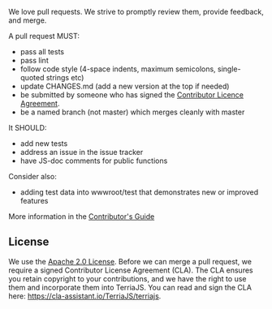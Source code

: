 We love pull requests.  We strive to promptly review them, provide feedback, and merge.  

A pull request MUST:

- pass all tests
- pass lint
- follow code style (4-space indents, maximum semicolons, single-quoted strings etc)
- update CHANGES.md (add a new version at the top if needed)
- be submitted by someone who has signed the [Contributor Licence Agreement](cla-assistant.io/TerriaJS/terria).
- be a named branch (not master) which merges cleanly with master

It SHOULD:

- add new tests
- address an issue in the issue tracker
- have JS-doc comments for public functions 

Consider also:

- adding test data into wwwroot/test that demonstrates new or improved features

More information in the [Contributor's Guide](Documentation/Contributors)

## License

We use the [Apache 2.0 License](LICENSE.md).  Before we can merge a pull request, we require a signed Contributor License Agreement (CLA).  The CLA ensures you retain copyright to your contributions, and we have the right to use them and incorporate them into TerriaJS.  You can read and sign the CLA here: https://cla-assistant.io/TerriaJS/terriajs.
